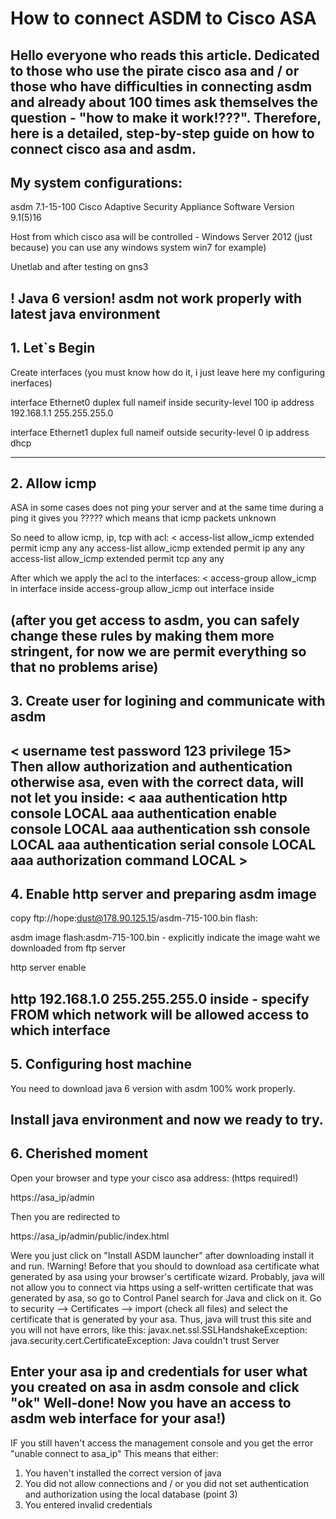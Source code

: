 # How to connect ASDM to Cisco ASA

Hello everyone who reads this article. Dedicated to those who use the pirate cisco asa and / or those who have difficulties in connecting asdm and already about 100 times ask themselves the question - "how to make it work!???". Therefore, here is a detailed, step-by-step guide on how to connect cisco asa and asdm.
---
## My system configurations: 

asdm 7.1-15-100
Cisco Adaptive Security Appliance Software Version 9.1(5)16 

Host from which cisco asa will be controlled - Windows Server 2012 (just because) you can use any windows system win7 for example) 

Unetlab and after testing on gns3 

! Java 6 version! asdm not work properly with latest java environment
---
## 1. Let`s Begin 
Create interfaces (you must know how do it, i just leave here my configuring inerfaces)

  interface Ethernet0
  duplex full
  nameif inside
  security-level 100
  ip address 192.168.1.1 255.255.255.0

 interface Ethernet1
  duplex full
  nameif outside
  security-level 0
  ip address dhcp

---
## 2. Allow icmp

ASA in some cases does not ping your server and at the same time during a ping it gives you ????? which means that icmp packets unknown 

So need to allow icmp, ip, tcp with acl:
<
access-list allow_icmp extended permit icmp any any
access-list allow_icmp extended permit ip any any
access-list allow_icmp extended permit tcp any any
>
After which we apply the acl to the interfaces:
<
access-group allow_icmp in interface inside
access-group allow_icmp out interface inside
>
(after you get access to asdm, you can safely change these rules by making them more stringent, for now we are permit everything so that no problems arise)
---
## 3. Create user for logining and communicate with asdm
< username test password 123 privilege 15>
Then allow authorization and authentication otherwise asa, even with the correct data, will not let you inside:
< aaa authentication http console LOCAL
aaa authentication enable console LOCAL
aaa authentication ssh console LOCAL
aaa authentication serial console LOCAL
aaa authorization command LOCAL >
---
## 4. Enable http server and preparing asdm image

copy ftp://hope:dust@178.90.125.15/asdm-715-100.bin flash:

asdm image flash:asdm-715-100.bin - explicitly indicate the image waht we downloaded from ftp server

http server enable

http 192.168.1.0 255.255.255.0 inside - specify FROM which network will be allowed access to which interface 
---
## 5. Configuring host machine 

You need to download java 6 version with asdm 100% work properly. 

Install java environment and now we ready to try. 
---
## 6. Cherished moment 

Open your browser and type your cisco asa address: (https required!)

https://asa_ip/admin

Then you are redirected to 

https://asa_ip/admin/public/index.html

Were you just click on "Install ASDM launcher" after downloading install it and run. 
!Warning! Before that you should to download asa certificate what generated by asa using your browser's certificate wizard. Probably, java will not allow you to connect via https using a self-written certificate that was generated by asa, so go to Control Panel search for Java and click on it. Go to security --> Certificates --> import (check all files) and select the certificate that is generated by your asa. 
Thus, java will trust this site and you will not have errors, like this:
javax.net.ssl.SSLHandshakeException: java.security.cert.CertificateException: Java couldn't trust Server 

Enter your asa ip and credentials for user what you created on asa in asdm console and click "ok"
Well-done! Now you have an access to asdm web interface for your asa!) 
---
IF you still haven't access the management console and you get the error "unable connect to asa_ip" This means that either:
1. You haven't installed the correct version of java 
2. You did not allow connections and / or you did not set authentication and authorization using the local database (point 3) 
3. You entered invalid credentials

